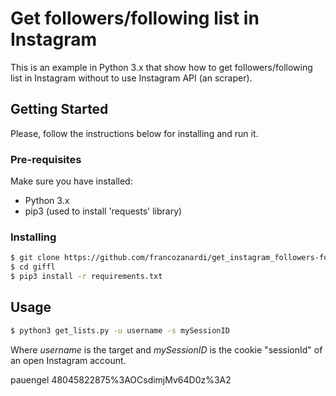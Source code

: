 # Get followers/following list in Instagram
This is an example in Python 3.x that show how to get followers/following list in Instagram without to use Instagram API (an scraper).

## Getting Started
Please, follow the instructions below for installing and run it.

### Pre-requisites
Make sure you have installed:
* Python 3.x
* pip3 (used to install 'requests' library)

### Installing
```bash
$ git clone https://github.com/francozanardi/get_instagram_followers-following_list giffl
$ cd giffl
$ pip3 install -r requirements.txt
```

## Usage
```bash
$ python3 get_lists.py -u username -s mySessionID
```
Where _username_ is the target and _mySessionID_ is the cookie "sessionId" of an open Instagram account.


pauengel
48045822875%3AOCsdimjMv64D0z%3A2